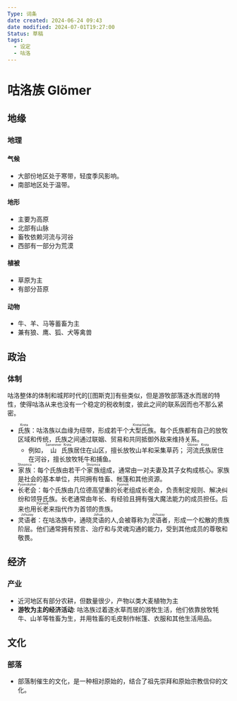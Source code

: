 ```yaml
---
Type: 词条
date created: 2024-06-24 09:43
date modified: 2024-07-01T19:27:00
Status: 草稿
tags:
  - 设定
  - 咕洛
---
```

# 咕洛族 Glömer

## 地缘
### 地理
#### 气候
- 大部份地区处于寒带，轻度季风影响。
- 南部地区处于温带。
#### 地形
- 主要为高原
- 北部有山脉
- 畜牧依赖河流与河谷
- 西部有一部分为荒漠
#### 植被
- 草原为主
- 有部分苔原
#### 动物
- 牛、羊、马等蓄畜为主
- 兼有狼、鹰、狐、犬等禽兽
## 政治
### 体制
咕洛整体的体制和城邦时代的[[图斯克]]有些类似，但是游牧部落逐水而居的特性，使得咕洛从来也没有一个稳定的税收制度，彼此之间的联系因而也不那么紧密。
* <ruby>氏族<rt>Krota</rt></ruby>：咕洛族以血缘为纽带，形成若干个<ruby>大型氏族<rt>Krotachoda</rt></ruby>。每个氏族都有自己的放牧区域和传统，氏族之间通过联姻、贸易和共同抵御外敌来维持关系。
    * 例如，<ruby>山<rt>Samenmer</rt></ruby><ruby>氏族<rt>Krota</rt></ruby>居住在山区，擅长放牧山羊和采集草药； <ruby>河流<rt>Glömer</rt></ruby><ruby>氏族<rt>Krota</rt></ruby>居住在河谷，擅长放牧牦牛和捕鱼。
* <ruby>家族<rt>Shnomca</rt></ruby>：每个氏族由若干个<ruby>家族<rt>Shnomca</rt></ruby>组成，通常由一对夫妻及其子女构成核心。家族是社会的基本单位，共同拥有牲畜、帐篷和其他资源。
* <ruby>长老会<rt>Pyomokzher</rt></ruby>：每个氏族由几位德高望重的<ruby>长老<rt>Pyomok</rt></ruby>组成长老会，负责制定规则、解决纠纷和领导氏族。长老通常由年长、有经验且拥有强大魔法能力的成员担任。后来也用<ruby>长老<rt>Pyomok</rt></ruby>来指代作为首领的贵族。
* <ruby>灵语者<rt>Johuzay</rt></ruby>：在咕洛族中，通晓<ruby>灵语<rt>Johuz</rt></ruby>的人,会被尊称为<ruby>灵语者<rt>Johuzay</rt></ruby>，形成一个松散的贵族阶层。他们通常拥有预言、治疗和与灵魂沟通的能力，受到其他成员的尊敬和敬畏。

## 经济
### 产业
- 近河地区有部分农耕，但数量很少，产物以类大麦植物为主
- **游牧为主的经济活动**:  咕洛族过着逐水草而居的游牧生活，他们依靠放牧牦牛、山羊等牲畜为生，并用牲畜的毛皮制作帐篷、衣服和其他生活用品。

## 文化
### 部落
- 部落制催生的文化，是一种相对原始的，结合了祖先崇拜和原始宗教信仰的文化。
